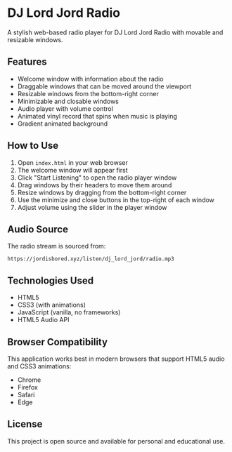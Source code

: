 # DJ Lord Jord Radio

A stylish web-based radio player for DJ Lord Jord Radio with movable and resizable windows.

## Features

- Welcome window with information about the radio
- Draggable windows that can be moved around the viewport
- Resizable windows from the bottom-right corner
- Minimizable and closable windows
- Audio player with volume control
- Animated vinyl record that spins when music is playing
- Gradient animated background

## How to Use

1. Open `index.html` in your web browser
2. The welcome window will appear first
3. Click "Start Listening" to open the radio player window
4. Drag windows by their headers to move them around
5. Resize windows by dragging from the bottom-right corner
6. Use the minimize and close buttons in the top-right of each window
7. Adjust volume using the slider in the player window

## Audio Source

The radio stream is sourced from:
```
https://jordisbored.xyz/listen/dj_lord_jord/radio.mp3
```

## Technologies Used

- HTML5
- CSS3 (with animations)
- JavaScript (vanilla, no frameworks)
- HTML5 Audio API

## Browser Compatibility

This application works best in modern browsers that support HTML5 audio and CSS3 animations:
- Chrome
- Firefox
- Safari
- Edge

## License

This project is open source and available for personal and educational use. 
